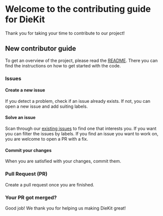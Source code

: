 # Welcome to the contributing guide for DieKit

Thank you for taking your time to contribute to our project!

## New contributor guide

To get an overview of the project, please read the [README](https://github.com/nzrsky/DieKit/blob/main/README.md). There you can find the instructions on how to get started with the code.

### Issues

#### Create a new issue

If you detect a problem, check if an issue already exists. If not, you can open a new issue and add suiting labels.

#### Solve an issue

Scan through our [existing issues](https://github.com/nzrsky/DieKit/issues) to find one that interests you. If you want you can filter the issues by labels. If you find an issue you want to work on, you are welcome to open a PR with a fix.

#### Commit your changes

When you are satisfied with your changes, commit them.

### Pull Request (PR)

Create a pull request once you are finished.

### Your PR got merged?

Good job! We thank you for helping us making DieKit great!
